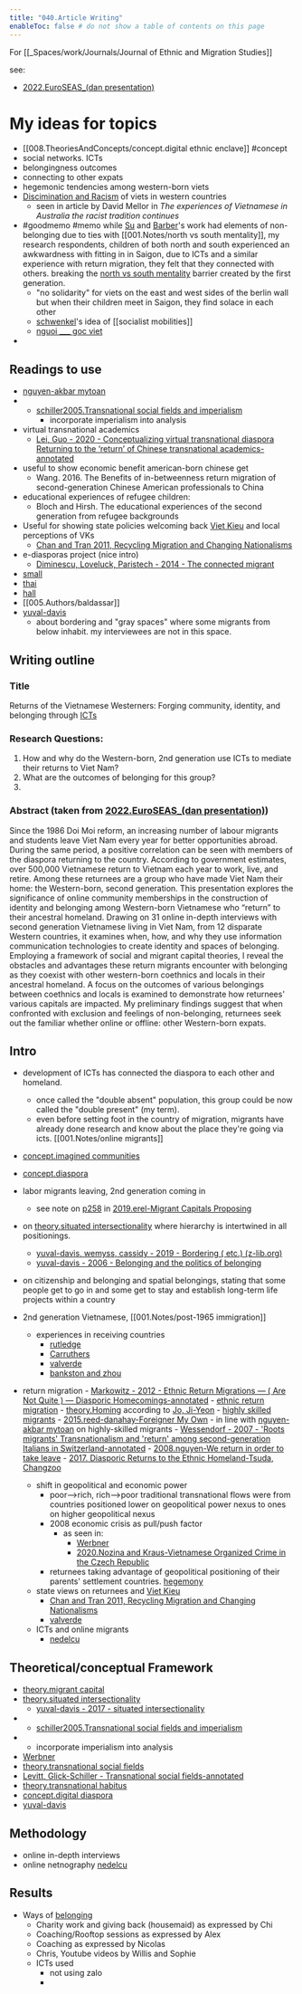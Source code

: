 ```yaml
---
title: "040.Article Writing"
enableToc: false # do not show a table of contents on this page
---
```


For [[_Spaces/work/Journals/Journal of Ethnic and Migration Studies]]

see: 
- [2022.EuroSEAS_(dan presentation)](_Spaces/work/Conferences/2022.EuroSEAS_(dan%20presentation).md)

# My ideas for topics
- [[008.TheoriesAndConcepts/concept.digital ethnic enclave]] #concept 
- social networks. ICTs
- belongingness outcomes
- connecting to other expats
- hegemonic tendencies among western-born viets
- [Discimination and Racism](001.Notes/Discimination%20and%20Racism.md) of viets in western countries
	- seen in article by David Mellor in *The experiences of Vietnamese in Australia the racist tradition continues*
- #goodmemo #memo while [Su](005.Authors/Su.md) and [Barber](005.Authors/Barber.md)'s work had elements of non-belonging due to ties with [[001.Notes/north vs south mentality]], my research respondents, children of both north and south experienced an awkwardness with fitting in in Saigon, due to ICTs and a similar experience with return migration, they felt that they connected with others. breaking the [north vs south mentality](001.Notes/north%20vs%20south%20mentality.md) barrier created by the first generation.
	- "no solidarity" for viets on the east and west sides of the berlin wall but when their children meet in Saigon, they find solace in each other
	- [schwenkel](005.Authors/schwenkel.md)'s idea of [[socialist mobilities]] 
	- [nguoi ___ goc viet](001.Notes/nguoi%20___%20goc%20viet.md)
- 

## Readings to use
- [nguyen-akbar mytoan](005.Authors/nguyen-akbar%20mytoan.md)
- - [schiller2005.Transnational social fields and imperialism](002.LiteratureNotes/schiller2005.Transnational%20social%20fields%20and%20imperialism.md)
	- incorporate imperialism into analysis
- virtual transnational academics
	- [Lei, Guo - 2020 - Conceptualizing virtual transnational diaspora Returning to the ‘return’ of Chinese transnational academics-annotated](002.LiteratureNotes/Lei,%20Guo%20-%202020%20-%20Conceptualizing%20virtual%20transnational%20diaspora%20Returning%20to%20the%20‘return’%20of%20Chinese%20transnational%20academics-annotated.md)
- useful to show economic benefit american-born chinese get
	- Wang. 2016. The Benefits of in-betweenness return migration of second-generation Chinese American professionals to China
- educational experiences of refugee children: 
	- Bloch and Hirsh. The educational experiences of the second generation from refugee backgrounds
- Useful for showing state policies welcoming back [Viet Kieu](001.Notes/Viet%20Kieu.md) and local perceptions of VKs
	- [Chan and Tran 2011, Recycling Migration and Changing Nationalisms](002.LiteratureNotes/Chan%20and%20Tran%202011,%20Recycling%20Migration%20and%20Changing%20Nationalisms.md)
- e-diasporas project (nice intro)
	- [Diminescu, Loveluck, Paristech - 2014 - The connected migrant](002.LiteratureNotes/Diminescu,%20Loveluck,%20Paristech%20-%202014%20-%20The%20connected%20migrant.md)
- [small](005.Authors/small.md)
- [thai](005.Authors/thai.md)
- [hall](005.Authors/hall.md)
- [[005.Authors/baldassar]]
- [yuval-davis](005.Authors/yuval-davis.md)
	- about bordering and "gray spaces" where some migrants from below inhabit. my interviewees are not in this space.

## Writing outline

### Title 
Returns of the Vietnamese Westerners: Forging community, identity, and belonging through [ICTs](009.Themes/Identity%20and%20Belonging/theme.ICTs%20and%20Belonging.md)

### Research Questions:
1. How and why do the Western-born, 2nd generation use ICTs to mediate their returns to Viet Nam?
2. What are the outcomes of belonging for this group?
3. 

### Abstract (taken from [2022.EuroSEAS_(dan presentation)](_Spaces/work/Conferences/2022.EuroSEAS_(dan%20presentation).md))

Since the 1986 Doi Moi reform, an increasing number of labour migrants and students leave Viet Nam every year for better opportunities abroad. During the same period, a positive correlation can be seen with members of the diaspora returning to the country. According to government estimates, over 500,000 Vietnamese return to Vietnam each year to work, live, and retire. Among these returnees are a group who have made Viet Nam their home: the Western-born, second generation. This presentation explores the significance of online community memberships in the construction of identity and belonging among Western-born Vietnamese who “return” to their ancestral homeland. Drawing on 31 online in-depth interviews with second generation Vietnamese living in Viet Nam, from 12 disparate Western countries, it examines when, how, and why they use information communication technologies to create identity and spaces of belonging. Employing a framework of social and migrant capital theories, I reveal the obstacles and advantages these return migrants encounter with belonging as they coexist with other western-born coethnics and locals in their ancestral homeland. A focus on the outcomes of various belongings between coethnics and locals is examined to demonstrate how returnees' various capitals are impacted. My preliminary findings suggest that when confronted with exclusion and feelings of non-belonging, returnees seek out the familiar whether online or offline: other Western-born expats.



## Intro
- development of ICTs has connected the diaspora to each other and homeland. 
	- once called the "double absent" population, this group could be now called the "double present" (my term). 
	- even before setting foot in the country of migration, migrants have already done research and know about the place they're going via icts. [[001.Notes/online migrants]]
- [concept.imagined communities](008.TheoriesAndConcepts/concept.imagined%20communities.md)
- [concept.diaspora](008.TheoriesAndConcepts/concept.diaspora.md)
- labor migrants leaving, 2nd generation coming in
	- see note on [p258](002.LiteratureNotes/2019.erel-Migrant%20Capitals%20Proposing.md#p258) in [2019.erel-Migrant Capitals Proposing](002.LiteratureNotes/2019.erel-Migrant%20Capitals%20Proposing.md)
- on [theory.situated intersectionality](008.TheoriesAndConcepts/theory.situated%20intersectionality.md) where hierarchy is intertwined in all positionings. 
	- [yuval-davis, wemyss, cassidy - 2019 - Bordering ( etc.) (z-lib.org)](002.LiteratureNotes/yuval-davis,%20wemyss,%20cassidy%20-%202019%20-%20Bordering%20(%20etc.)%20(z-lib.org).md)
	- [yuval-davis - 2006 - Belonging and the politics of belonging](002.LiteratureNotes/yuval-davis%20-%202006%20-%20Belonging%20and%20the%20politics%20of%20belonging.md)
- on citizenship and belonging and spatial belongings, stating that some people get to go in and some get to stay and establish long-term life projects within a country
	
- 2nd generation Vietnamese, [[001.Notes/post-1965 immigration]]
	- experiences in receiving countries
		- [rutledge](005.Authors/rutledge.md)
		- [Carruthers](005.Authors/Carruthers.md)
		- [valverde](005.Authors/valverde.md)
		- [bankston and zhou](005.Authors/bankston%20and%20zhou.md)
- return migration
		- [Markowitz - 2012 - Ethnic Return Migrations — ( Are Not Quite ) — Diasporic Homecomings-annotated](Attachments/PDFs/Markowitz%20-%202012%20-%20Ethnic%20Return%20Migrations%20—%20(%20Are%20Not%20Quite%20)%20—%20Diasporic%20Homecomings-annotated.pdf)
		- [ethnic return migration](001.Notes/ethnic%20return%20migration.md)
		- [theory.Homing](008.TheoriesAndConcepts/theory.Homing.md) according to [Jo, Ji-Yeon](005.Authors/Jo,%20Ji-Yeon.md)
		- [highly skilled migrants](001.Notes/highly%20skilled%20migrants.md)
		- [2015.reed-danahay-Foreigner My Own](002.LiteratureNotes/2015.reed-danahay-Foreigner%20My%20Own.md)
		- in line with [nguyen-akbar mytoan](005.Authors/nguyen-akbar%20mytoan.md) on highly-skilled migrants
		- [Wessendorf - 2007 - 'Roots migrants' Transnationalism and 'return' among second-generation Italians in Switzerland-annotated](Attachments/PDFs/Wessendorf%20-%202007%20-%20'Roots%20migrants'%20Transnationalism%20and%20'return'%20among%20second-generation%20Italians%20in%20Switzerland-annotated.pdf)
		- [2008.nguyen-We return in order to take leave](002.LiteratureNotes/2008.nguyen-We%20return%20in%20order%20to%20take%20leave.md)
		- [2017. Diasporic Returns to the Ethnic Homeland-Tsuda, Changzoo](002.LiteratureNotes/2017.%20Diasporic%20Returns%20to%20the%20Ethnic%20Homeland-Tsuda,%20Changzoo.md)
	- shift in geopolitical and economic power 
		- poor-->rich, rich-->poor traditional transnational flows were from countries positioned lower on geopolitical power nexus to ones on higher geopolitical nexus
		- 2008 economic crisis as pull/push factor 
			- as seen in:
				- [Werbner](005.Authors/Werbner.md)
				- [2020.Nozina and Kraus-Vietnamese Organized Crime in the Czech Republic](002.LiteratureNotes/2020.Nozina%20and%20Kraus-Vietnamese%20Organized%20Crime%20in%20the%20Czech%20Republic.md)
		- returnees taking advantage of geopolitical positioning of their parents' settlement countries. [hegemony](001.Notes/hegemony.md)
	- state views on returnees and [Viet Kieu](001.Notes/Viet%20Kieu.md)
		- [Chan and Tran 2011, Recycling Migration and Changing Nationalisms](002.LiteratureNotes/Chan%20and%20Tran%202011,%20Recycling%20Migration%20and%20Changing%20Nationalisms.md)
		- [valverde](005.Authors/valverde.md) 
	- ICTs and online migrants
		- [nedelcu](005.Authors/nedelcu.md)

## Theoretical/conceptual Framework
- [theory.migrant capital](008.TheoriesAndConcepts/theory.migrant%20capital.md)
- [theory.situated intersectionality](008.TheoriesAndConcepts/theory.situated%20intersectionality.md)
	- [yuval-davis - 2017 - situated intersectionality](002.LiteratureNotes/yuval-davis%20-%202017%20-%20situated%20intersectionality.md)
- - [schiller2005.Transnational social fields and imperialism](002.LiteratureNotes/schiller2005.Transnational%20social%20fields%20and%20imperialism.md)
- 
	- incorporate imperialism into analysis
- [Werbner](005.Authors/Werbner.md)
- [theory.transnational social fields](008.TheoriesAndConcepts/theory.transnational%20social%20fields.md)
- [Levitt, Glick-Schiller - Transnational social fields-annotated](002.LiteratureNotes/Levitt,%20Glick-Schiller%20-%20Transnational%20social%20fields-annotated.md)
- [theory.transnational habitus](008.TheoriesAndConcepts/theory.transnational%20habitus.md)
- [concept.digital diaspora](008.TheoriesAndConcepts/concept.digital%20diaspora.md)
- [yuval-davis](005.Authors/yuval-davis.md)

## Methodology
- online in-depth interviews
- online netnography [nedelcu](005.Authors/nedelcu.md)

## Results
- Ways of [belonging](<[belonging](001.Notes/belonging.md)>)
	- Charity work and giving back (housemaid) as expressed by Chi
	- Coaching/Rooftop sessions as expressed by Alex
	- Coaching as expressed by Nicolas
	- Chris, Youtube videos by Willis and Sophie
	- ICTs used
		- not using zalo
		- 
